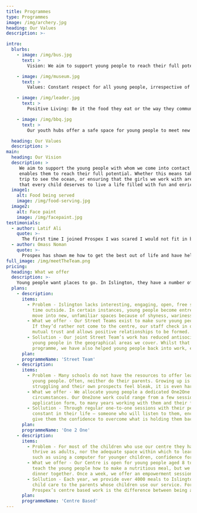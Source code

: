 ```yaml
---
title: Programmes
type: Programmes
image: /img/archery.jpg
heading: Our Values
description: >-

intro:
  blurbs:
    - image: /img/bus.jpg
      text: >
        Vision: We aim to support young people to reach their full potential allowing them be themselves and engage in positive activities. We believe that every child deserves to live a life filled with fun and enriching experiences.

    - image: /img/museum.jpg
      text: >
        Values: Constant respect for all young people, irrespective of culture, gender or creed. We believe that our role is to support parents in getting the best outcomes for their children.

    - image: /img/leader.jpg
      text: >
        Positive Living: Be it the food they eat or the way they communicate with their peers, we believe in creating a healthy lifestyle for our young people. We have a ‘Healthy Bodies, Healthy Minds’ approach – stimulating both the physical body, and the mind.

    - image: /img/bbq.jpg
      text: >
        Our youth hubs offer a safe space for young people to meet new people, learn new skills, and enjoy themselves in an environment designed to promote positive wellbeing.

  heading: Our Values
  description: >
main:
  heading: Our Vision
  description: >
     We aim to support the young people with whom we come into contact by building a safe environment that
     enables them to reach their full potential. Whether this means taking homeless teenagers on their first
     trip to see the ocean, or ensuring that the girls we work with are empowered and confident, we believe
     that every child deserves to live a life filled with fun and enriching experiences.
  image1:
    alt: Food being served
    image: /img/food-serving.jpg
  image2:
    alt: Face paint
    image: /img/facepaint.jpg
testimonials:
  - author: Latif Ali
    quote: >-
      The first time I joined Prospex I was scared I would not fit in but everyone here is so friendly.
  - author: Omass Noman
    quote: >-
      Prospex has shown me how to get the best out of life and have helped me to achieve my goals.
full_image: /img/meetTheTeam.png
pricing:
  heading: What we offer
  description: >-
    Young people want places to go. In Islington, they have a number of options, but few of them are free. Community centres in estates have been closed, or are being redeveloped. Many don’t feel safe travelling to the places which remain open because of high incidence of crime or antisocial behaviour. Prospex gives them somewhere to learn, play, or just relax – closer to home.
  plans:
    - description:
      items:
        - Problem - Islington lacks interesting, engaging, open, free spaces for young people to spend their
          time outside. In certain instances, young people become entrenched in gang culture and unwilling to
          move into new, unfamiliar spaces because of shyness, wariness, or safety issues.
        - What we offer - Our Street Teams exist to make sure young people are safe and well, wherever they are.
          If they’d rather not come to the centre, our staff check in on them in their local area. This builds a
          mutual trust and allows positive relationships to be formed.
        - Sollution - Our joint Street Team’s work has reduced antisocial behavior and the criminalisation of
          young people in the geographical areas we cover. Whilst that is the main focus of our outreach
          programme, we have also helped young people back into work, education and apprenticeships.
      plan:
      programmeName: 'Street Team'
    - description:
      items:
        - Problem - Many schools do not have the resources to offer learning mentors or individual support for
          young people. Often, neither do their parents. Growing up is hard enough; if they see their families
          struggling and their own prospects feel bleak, it is even harder.
        - What we offer - We allocate young people a dedicated One2One worker based on their needs and
          circumstances. Our One2one work could range from a few sessions helping a young person complete an
          application form, to many years working with them and their families.
        - Sollution - Through regular one-to-one sessions with their personal worker, young people have a
          constant in their life – someone who will listen to them, encourage them, raise their aspirations and
          give them the confidence to overcome what is holding them back from reaching their potential.
      plan:
      programmeName: 'One 2 One'
    - description:
      items:
        - Problem - For most of the children who use our centre they have neither the life skills needed to
          thrive as adults, nor the adequate space within which to learn them. This can include the basic skills
          such as using a computer for younger children, confidence for girls and the ability to cook.
        - What we offer - Our Centre is open for young people aged 8 to 24. Three times a week we not only
          teach the young people how to make a nutritious meal, but we also encourage them to sit and enjoy their
          dinner together. Once a week, we offer an empowerment session for girl.
        - Sollution - Each year, we provide over 4000 meals to Islington’s children and 1800 hours of free
          child care to the parents whose children use our service. For many of our parents, the existence of
          Prospex’s centre based work is the difference between being able to work and having to stay at home.
      plan:
      programmeName: 'Centre Based'
---
```

